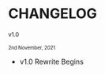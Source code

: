 # CHANGELOG

<small>v1.0</small>

<small><small>2nd November, 2021</small></small>

* v1.0 Rewrite Begins
